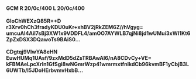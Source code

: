 #### GCM R 20/0c/400 L 20/0c/400
**GIoChWEXzQ85R++D**<br/>**r3Xrv0hCh3fradyKDU0uKr+xhBV2jRkZEM6Z//hVgyg=**<br/>**umcuAl4AiI7sBj3XW1x9VDDFL4/amOO7AYWLB7qjNi8jd1wUMui3xWI1Kt6ZpZxDSX3DQawoTs9BAiS0...**<br/><br/>
**CDgtqj9VlwYA8eHN**<br/>**EuwHUMq1UAsf/9zxMdD5dZsTRBAwAl6/nA8CDvCy+VE=**<br/>**kFBMAeLpcXrln1GfSgi8wNGmrWzp41wmrmxtfnlkdCb96kvmBF1yCbjB3L6UWTb/l5JDoHErbvmvHxbB...**